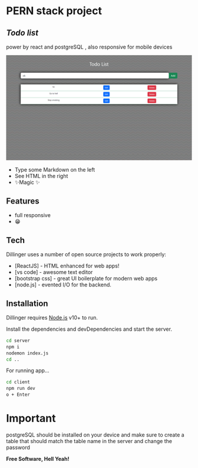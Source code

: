 # PERN stack project
## _Todo list_





power by react and postgreSQL ,
also responsive for mobile devices

![alt text](./image.png)

- Type some Markdown on the left
- See HTML in the right
- ✨Magic ✨

## Features

- full responsive
- 😁





## Tech

Dillinger uses a number of open source projects to work properly:

- [ReactJS] - HTML enhanced for web apps!
- [vs code] - awesome text editor
- [bootstrap  css] - great UI boilerplate for modern web apps
- [node.js] - evented I/O for the backend.

## Installation

Dillinger requires [Node.js](https://nodejs.org/) v10+ to run.

Install the dependencies and devDependencies and start the server.

```sh
cd server
npm i
nodemon index.js
cd ..
```

For running app...

```sh
cd client
npm run dev
o + Enter
```

# Important
postgreSQL should be installed on your device 
and make sure to create a table that should match the table name in the 
server and change the password 

**Free Software, Hell Yeah!**



